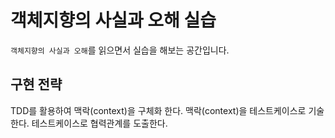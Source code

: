 # 객체지향의 사실과 오해 실습

`객체지향의 사실과 오해`를 읽으면서 실습을 해보는 공간입니다.

## 구현 전략

TDD를 활용하여 맥락(context)을 구체화 한다.
맥락(context)을 테스트케이스로 기술한다.
테스트케이스로 협력관계를 도출한다.
